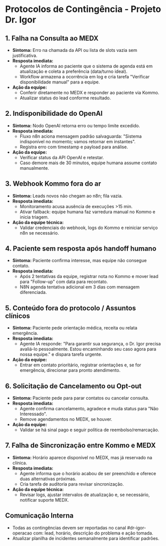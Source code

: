 # Protocolos de Contingência - Projeto Dr. Igor

## 1. Falha na Consulta ao MEDX
- **Sintoma:** Erro na chamada da API ou lista de slots vazia sem justificativa.
- **Resposta imediata:**
  - Agente IA informa ao paciente que o sistema de agenda está em atualização e coleta a preferência (data/turno ideal).
  - Workflow armazena a ocorrência em log e cria tarefa "Verificar disponibilidade manual" para a equipe.
- **Ação da equipe:**
  - Conferir diretamente no MEDX e responder ao paciente via Kommo.
  - Atualizar status do lead conforme resultado.

## 2. Indisponibilidade do OpenAI
- **Sintoma:** Nodo OpenAI retorna erro ou tempo limite excedido.
- **Resposta imediata:**
  - Fluxo n8n aciona mensagem padrão salvaguarda: "Sistema indisponível no momento; vamos retornar em instantes".
  - Registra erro com timestamp e payload para análise.
- **Ação da equipe:**
  - Verificar status da API OpenAI e retestar.
  - Caso demore mais de 30 minutos, equipe humana assume contato manualmente.

## 3. Webhook Kommo fora do ar
- **Sintoma:** Leads novos não chegam ao n8n; fila vazia.
- **Resposta imediata:**
  - Monitoramento acusa ausência de execuções >15 min.
  - Ativar fallback: equipe humana faz varredura manual no Kommo e inicia triagem.
- **Ação da equipe técnica:**
  - Validar credenciais do webhook, logs do Kommo e reiniciar serviço n8n se necessário.

## 4. Paciente sem resposta após handoff humano
- **Sintoma:** Paciente confirma interesse, mas equipe não consegue contato.
- **Resposta imediata:**
  - Após 2 tentativas da equipe, registrar nota no Kommo e mover lead para "Follow-up" com data para recontato.
  - N8N agenda tentativa adicional em 3 dias com mensagem diferenciada.

## 5. Conteúdo fora do protocolo / Assuntos clínicos
- **Sintoma:** Paciente pede orientação médica, receita ou relata emergência.
- **Resposta imediata:**
  - Agente IA responde: "Para garantir sua segurança, o Dr. Igor precisa avaliá-lo pessoalmente. Estou encaminhando seu caso agora para nossa equipe." e dispara tarefa urgente.
- **Ação da equipe:**
  - Entrar em contato prioritário, registrar orientações e, se for emergência, direcionar para pronto atendimento.

## 6. Solicitação de Cancelamento ou Opt-out
- **Sintoma:** Paciente pede para parar contatos ou cancelar consulta.
- **Resposta imediata:**
  - Agente confirma cancelamento, agradece e muda status para "Não Interessado".
  - Remove agendamentos no MEDX, se houver.
- **Ação da equipe:**
  - Validar se há sinal pago e seguir política de reembolso/remarcação.

## 7. Falha de Sincronização entre Kommo e MEDX
- **Sintoma:** Horário aparece disponível no MEDX, mas já reservado na clínica.
- **Resposta imediata:**
  - Agente informa que o horário acabou de ser preenchido e oferece duas alternativas próximas.
  - Cria tarefa de auditoria para revisar sincronização.
- **Ação da equipe técnica:**
  - Revisar logs, ajustar intervalos de atualização e, se necessário, notificar suporte MEDX.

## Comunicação Interna
- Todas as contingências devem ser reportadas no canal #dr-igor-operacao com: lead, horário, descrição do problema e ação tomada.
- Atualizar planilha de incidentes semanalmente para identificar padrões.
